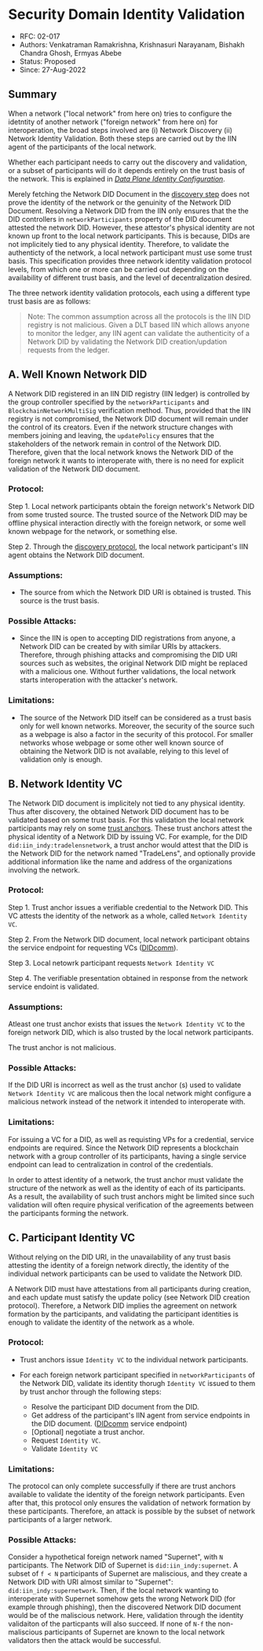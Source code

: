<!--
 Copyright IBM Corp. All Rights Reserved.

 SPDX-License-Identifier: CC-BY-4.0
 -->
# Security Domain Identity Validation

- RFC: 02-017
- Authors: Venkatraman Ramakrishna, Krishnasuri Narayanam, Bishakh Chandra Ghosh, Ermyas Abebe
- Status: Proposed
- Since: 27-Aug-2022

## Summary
When a network ("local network" from here on) tries to configure the idetntity of another network ("foreign network" from here on) for interoperation, the broad steps involved are (i) Network Discovery (ii) Network Identity Validation. Both these steps are carried out by the IIN agent of the participants of the local network.

Whether each participant needs to carry out the discovery and validation, or a subset of participants will do it depends entirely on the trust basis of the network. This is explained in [*Data Plane Identity Configuration*](./identity-syncing.md).

Merely fetching the Network DID Document in the [discovery step](../discovery/readme.md) does not prove the identity of the network or the genuinity of the Network DID Document.
Resolving a Network DID from the IIN only ensures that the the DID controllers in `networkParticipants` property of the DID document attested the network DID. However, these attestor's physical identity are not known up front to the local network participants. This is because, DIDs are not implicitely tied to any physical identity. Therefore, to validate the authenticty of the network, a local network participant must use some trust basis. This specification provides three network identity validation protocol levels, from which one or more can be carried out depending on the availability of different trust basis, and the level of decentralization desired.

The three network identity validation protocols, each using a different type trust basis are as follows:

> Note: The common assumption across all the protocols is the IIN DID registry is not malicious. Given a DLT based IIN which allows anyone to monitor the ledger, any IIN agent can validate the authenticity of a Network DID by validating the Network DID creation/updation requests from the ledger.

## A. Well Known Network DID

A Network DID registered in an IIN DID registry (IIN ledger) is controlled by the group controller specified by the `networkParticipants` and `BlockchainNetworkMultiSig` verification method. Thus, provided that the IIN registry is not compromised, the Network DID document will remain under the control of its creators. Even if the network structure changes with members joining and leaving, the `updatePolicy` ensures that the stakeholders of the network remain in control of the Network DID. Therefore, given that the local network knows the Network DID of the foreign network it wants to interoperate with, there is no need for explicit validation of the Network DID document.

### Protocol:

Step 1.  Local network participants obtain the foreign network's Network DID from some trusted source. The trusted source of the Network DID may be offline physical interaction directly with the foreign network, or some well known webpage for the network, or something else.

Step 2. Through the [discovery protocol](../discovery/readme.md), the local network participant's IIN agent obtains the Network DID document.

### Assumptions:

 - The source from which the Network DID URI is obtained is trusted. This source is the trust basis.

### Possible Attacks:
- Since the IIN is open to accepting DID registrations from anyone, a Network DID can be created by with similar URIs by attackers. Therefore, through phishing attacks and compromising the DID URI sources such as websites, the original Network DID might be replaced with a malicious one. Without further validations, the local network starts interoperation with the attacker's network. 

### Limitations:

- The source of the Network DID itself can be considered as a trust basis only for well known networks. Moreover, the security of the source such as a webpage is also a factor in the security of this protocol. For smaller networks whose webpage or some other well known source of obtaining the Network DID is not available, relying to this level of validation only is enough.




## B. Network Identity VC

The Network DID document is implicitely not tied to any physical identity. Thus after discovery, the obtained Network DID document has to be validated based on some trust basis. For this validation the local network participants may rely on some [trust anchors](../../models/identity/iin.md). These trust anchors attest the physical identity of a Network DID by issuing VC. For example, for the DID `did:iin_indy:tradelensnetwork`, a trust anchor would attest that the DID is the Network DID for the network named "TradeLens", and optionally provide additional information like the name and address of the organizations involving the network.

### Protocol:

Step 1. Trust anchor issues a verifiable credential to the Network DID. This VC attests the identity of the network as a whole, called `Network Identity VC`.

Step 2. From the Network DID document, local network participant obtains the service endpoint for requesting VCs ([DIDcomm](https://w3c.github.io/did-spec-registries/#didcommmessaging)).

Step 3. Local netowrk participant requests `Network Identity VC`

Step 4. The verifiable presentation obtained in response from the network service endoint is validated.

### Assumptions:

Atleast one trust anchor exists that issues the `Network Identity VC` to the foreign network DID, which is also trusted by the local network participants.

The trust anchor is not malicious.

### Possible Attacks:

If the DID URI is incorrect as well as the trust anchor (s) used to validate `Network Identity VC` are malicous then the local network might configure a malicious network instead of the network it intended to interoperate with.

### Limitations:

For issuing a VC for a DID, as well as requisting VPs for a credential, service endpoints are required. Since the Network DID represents a blockchain network with a group controller of its participants, having a single service endpoint can lead to centralization in control of the credentials.

In order to attest identity of a network, the trust anchor must validate the structure of the network as well as the identity of each of its participants. As a result, the availability of such trust anchors might be limited since such validation will often require physical verification of the agreements between the participants forming the network. 

## C. Participant Identity VC

Without relying on the DID URI, in the unavailability of any trust basis attesting the identity of a foreign network directly, the identity of the individual network participants can be used to  validate the Network DID.

A Network DID must have attestations from all participants during creation, and each update must satisfy the update policy  (see Network DID creation protocol). Therefore, a Network DID implies the agreement on network formation by the participants, and validating the participant identities is enough to validate the identity of the network as a whole.

### Protocol:

- Trust anchors issue `Identity VC`  to the individual network participants.

- For each foreign network participant specified in `networkParticipants` of the Network DID, validate its identity thorugh `Identity VC` issued to them by trust anchor through the following steps:

   - Resolve the participant DID document from the DID.
   - Get address of the participant's IIN agent from service endpoints in the DID document. ([DIDcomm](https://w3c.github.io/did-spec-registries/#didcommmessaging) service endpoint)
   - [Optional] negotiate a trust anchor.
   - Request `Identity VC`.
   - Validate `Identity VC`


### Limitations:

The protocol can only complete successfully if there are trust anchors available to validate the identity of the foreign network participants. Even after that, this protocol only ensures the validation of network formation by these participants. Therefore, an attack is possible by the subset of network participants of a larger network.


### Possible Attacks:

Consider a hypothetical foreign network named "Supernet", with `N` participants. The Network DID of Supernet is `did:iin_indy:supernet`. A subset of `f < N` participants of Supernet are maliscious, and they create a Network DID with URI almost similar to "Supernet": `did:iin_indy:supernetwork`. Then, if the local network wanting to interoperate with Supernet somehow gets the wrong Network DID (for example through phishing), then the discovered Network DID document would be of the maliscious network. Here, validation through the identity validaiton of the particpants will also succeed. If none of `N-f` the non-maliscious participants of Supernet are known to the local network validators then the attack would be successful.

